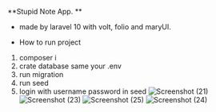 **Stupid Note App. **

- made by laravel 10 with volt, folio and maryUI.

- How to run project

1. composer i
2. crate database same your .env
3. run migration
4. run seed
5. login with username password in seed
![Screenshot (21)](https://github.com/supakjack/example-note-app/assets/48548611/b3dcb6cd-62af-4c66-8e7f-504e8a7617bb)
![Screenshot (23)](https://github.com/supakjack/example-note-app/assets/48548611/e34ae3db-7141-4638-ad67-6821afd36590)
![Screenshot (25)](https://github.com/supakjack/example-note-app/assets/48548611/62089ff2-7160-49c1-891e-29e3263a1183)
![Screenshot (24)](https://github.com/supakjack/example-note-app/assets/48548611/3160f583-86dd-4949-8b56-2a54f4724cc6)
